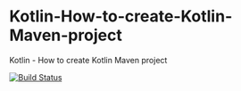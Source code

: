 # Kotlin-How-to-create-Kotlin-Maven-project
Kotlin - How to create Kotlin Maven project

[![Build Status](https://travis-ci.org/Turreta/Kotlin-How-to-create-Kotlin-Maven-project.svg?branch=master)](https://travis-ci.org/Turreta/Kotlin-How-to-create-Kotlin-Maven-project)
